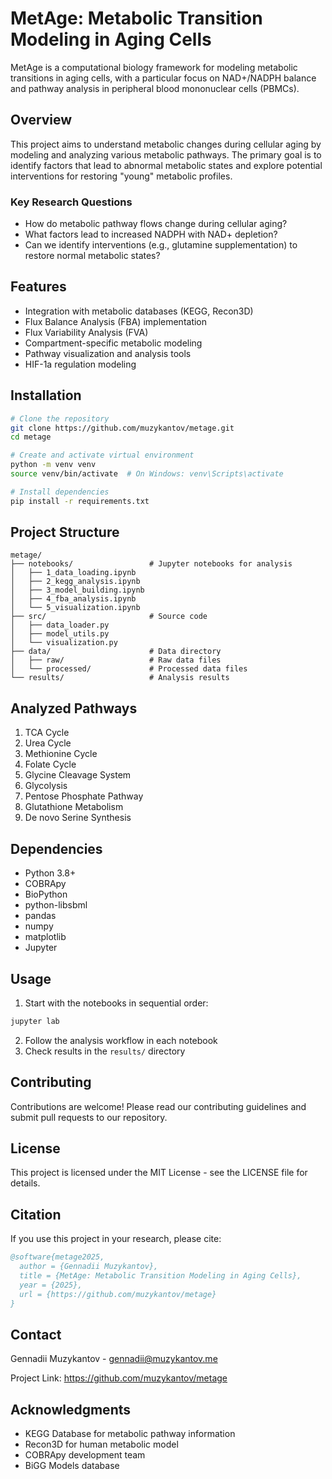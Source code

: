 # MetAge: Metabolic Transition Modeling in Aging Cells

MetAge is a computational biology framework for modeling metabolic transitions in aging cells, with a particular focus on NAD+/NADPH balance and pathway analysis in peripheral blood mononuclear cells (PBMCs).

## Overview

This project aims to understand metabolic changes during cellular aging by modeling and analyzing various metabolic pathways. The primary goal is to identify factors that lead to abnormal metabolic states and explore potential interventions for restoring "young" metabolic profiles.

### Key Research Questions
- How do metabolic pathway flows change during cellular aging?
- What factors lead to increased NADPH with NAD+ depletion?
- Can we identify interventions (e.g., glutamine supplementation) to restore normal metabolic states?

## Features

- Integration with metabolic databases (KEGG, Recon3D)
- Flux Balance Analysis (FBA) implementation
- Flux Variability Analysis (FVA)
- Compartment-specific metabolic modeling
- Pathway visualization and analysis tools
- HIF-1a regulation modeling

## Installation

```bash
# Clone the repository
git clone https://github.com/muzykantov/metage.git
cd metage

# Create and activate virtual environment
python -m venv venv
source venv/bin/activate  # On Windows: venv\Scripts\activate

# Install dependencies
pip install -r requirements.txt
```

## Project Structure

```
metage/
├── notebooks/                 # Jupyter notebooks for analysis
│   ├── 1_data_loading.ipynb
│   ├── 2_kegg_analysis.ipynb
│   ├── 3_model_building.ipynb
│   ├── 4_fba_analysis.ipynb
│   └── 5_visualization.ipynb
├── src/                       # Source code
│   ├── data_loader.py
│   ├── model_utils.py
│   └── visualization.py
├── data/                      # Data directory
│   ├── raw/                   # Raw data files
│   └── processed/             # Processed data files
└── results/                   # Analysis results
```

## Analyzed Pathways

1. TCA Cycle
2. Urea Cycle
3. Methionine Cycle
4. Folate Cycle
5. Glycine Cleavage System
6. Glycolysis
7. Pentose Phosphate Pathway
8. Glutathione Metabolism
9. De novo Serine Synthesis

## Dependencies

- Python 3.8+
- COBRApy
- BioPython
- python-libsbml
- pandas
- numpy
- matplotlib
- Jupyter

## Usage

1. Start with the notebooks in sequential order:
```bash
jupyter lab
```
2. Follow the analysis workflow in each notebook
3. Check results in the `results/` directory

## Contributing

Contributions are welcome! Please read our contributing guidelines and submit pull requests to our repository.

## License

This project is licensed under the MIT License - see the LICENSE file for details.

## Citation

If you use this project in your research, please cite:

```bibtex
@software{metage2025,
  author = {Gennadii Muzykantov},
  title = {MetAge: Metabolic Transition Modeling in Aging Cells},
  year = {2025},
  url = {https://github.com/muzykantov/metage}
}
```

## Contact

Gennadii Muzykantov - gennadii@muzykantov.me

Project Link: https://github.com/muzykantov/metage

## Acknowledgments

- KEGG Database for metabolic pathway information
- Recon3D for human metabolic model
- COBRApy development team
- BiGG Models database
